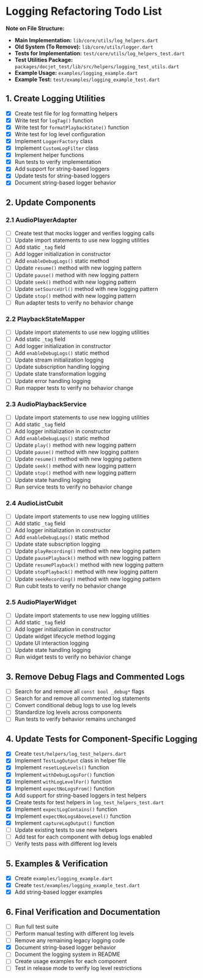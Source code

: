 # Logging Refactoring Todo List

**Note on File Structure:**

*   **Main Implementation:** `lib/core/utils/log_helpers.dart`
*   **Old System (To Remove):** `lib/core/utils/logger.dart`
*   **Tests for Implementation:** `test/core/utils/log_helpers_test.dart`
*   **Test Utilities Package:** `packages/docjet_test/lib/src/helpers/logging_test_utils.dart`
*   **Example Usage:** `examples/logging_example.dart`
*   **Example Test:** `test/examples/logging_example_test.dart`

## 1. Create Logging Utilities

- [x] Create test file for log formatting helpers
- [x] Write test for `logTag()` function
- [x] Write test for `formatPlaybackState()` function
- [x] Write test for log level configuration
- [x] Implement `LoggerFactory` class
- [x] Implement `CustomLogFilter` class
- [x] Implement helper functions
- [x] Run tests to verify implementation
- [x] Add support for string-based loggers
- [x] Update tests for string-based loggers
- [x] Document string-based logger behavior

## 2. Update Components

### 2.1 AudioPlayerAdapter

- [ ] Create test that mocks logger and verifies logging calls
- [ ] Update import statements to use new logging utilities
- [ ] Add static `_tag` field
- [ ] Add logger initialization in constructor
- [ ] Add `enableDebugLogs()` static method
- [ ] Update `resume()` method with new logging pattern
- [ ] Update `pause()` method with new logging pattern
- [ ] Update `seek()` method with new logging pattern
- [ ] Update `setSourceUrl()` method with new logging pattern
- [ ] Update `stop()` method with new logging pattern
- [ ] Run adapter tests to verify no behavior change

### 2.2 PlaybackStateMapper

- [ ] Update import statements to use new logging utilities
- [ ] Add static `_tag` field
- [ ] Add logger initialization in constructor
- [ ] Add `enableDebugLogs()` static method
- [ ] Update stream initialization logging
- [ ] Update subscription handling logging
- [ ] Update state transformation logging
- [ ] Update error handling logging
- [ ] Run mapper tests to verify no behavior change

### 2.3 AudioPlaybackService

- [ ] Update import statements to use new logging utilities
- [ ] Add static `_tag` field
- [ ] Add logger initialization in constructor
- [ ] Add `enableDebugLogs()` static method
- [ ] Update `play()` method with new logging pattern
- [ ] Update `pause()` method with new logging pattern
- [ ] Update `resume()` method with new logging pattern
- [ ] Update `seek()` method with new logging pattern
- [ ] Update `stop()` method with new logging pattern
- [ ] Update state handling logging
- [ ] Run service tests to verify no behavior change

### 2.4 AudioListCubit

- [ ] Update import statements to use new logging utilities
- [ ] Add static `_tag` field
- [ ] Add logger initialization in constructor
- [ ] Add `enableDebugLogs()` static method
- [ ] Update state subscription logging
- [ ] Update `playRecording()` method with new logging pattern
- [ ] Update `pausePlayback()` method with new logging pattern
- [ ] Update `resumePlayback()` method with new logging pattern
- [ ] Update `stopPlayback()` method with new logging pattern
- [ ] Update `seekRecording()` method with new logging pattern
- [ ] Run cubit tests to verify no behavior change

### 2.5 AudioPlayerWidget

- [ ] Update import statements to use new logging utilities
- [ ] Add static `_tag` field
- [ ] Add logger initialization in constructor
- [ ] Update widget lifecycle method logging
- [ ] Update UI interaction logging
- [ ] Update state handling logging
- [ ] Run widget tests to verify no behavior change

## 3. Remove Debug Flags and Commented Logs

- [ ] Search for and remove all `const bool _debug*` flags
- [ ] Search for and remove all commented log statements
- [ ] Convert conditional debug logs to use log levels
- [ ] Standardize log levels across components
- [ ] Run tests to verify behavior remains unchanged

## 4. Update Tests for Component-Specific Logging

- [x] Create `test/helpers/log_test_helpers.dart`
- [x] Implement `TestLogOutput` class in helper file
- [x] Implement `resetLogLevels()` function
- [x] Implement `withDebugLogsFor()` function
- [x] Implement `withLogLevelFor()` function
- [x] Implement `expectNoLogsFrom()` function
- [x] Add support for string-based loggers in test helpers
- [x] Create tests for test helpers in `log_test_helpers_test.dart`
- [x] Implement `expectLogContains()` function
- [x] Implement `expectNoLogsAboveLevel()` function
- [x] Implement `captureLogOutput()` function
- [ ] Update existing tests to use new helpers
- [ ] Add test for each component with debug logs enabled
- [ ] Verify tests pass with different log levels

## 5. Examples & Verification

- [x] Create `examples/logging_example.dart`
- [x] Create `test/examples/logging_example_test.dart`
- [x] Add string-based logger examples

## 6. Final Verification and Documentation

- [ ] Run full test suite
- [ ] Perform manual testing with different log levels
- [ ] Remove any remaining legacy logging code
- [x] Document string-based logger behavior
- [ ] Document the logging system in README
- [ ] Create usage examples for each component
- [ ] Test in release mode to verify log level restrictions 